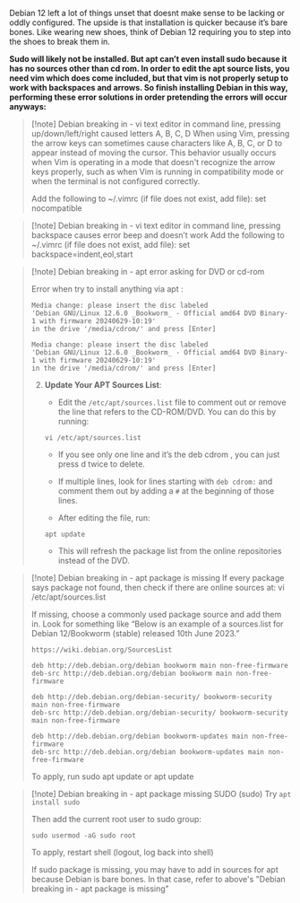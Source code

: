 Debian 12 left a lot of things unset that doesnt make sense to be lacking or oddly configured. The upside is that installation is quicker because it’s bare bones. Like wearing new shoes, think of Debian 12 requiring you to step into the shoes to break them in.

**Sudo will likely not be installed. But apt can’t even install sudo because it has no sources other than cd rom. In order to edit the apt source lists, you need vim which does come included, but that vim is not properly setup to work with backspaces and arrows. So finish installing Debian in this way, performing these error solutions in order pretending the errors will occur anyways:**

> [!note] Debian breaking in - vi text editor in command line, pressing up/down/left/right caused letters A, B, C, D
>When using Vim, pressing the arrow keys can sometimes cause characters like A, B, C, or D to appear instead of moving the cursor. This behavior usually occurs when Vim is operating in a mode that doesn't recognize the arrow keys properly, such as when Vim is running in compatibility mode or when the terminal is not configured correctly.
>
>Add the following to ~/.vimrc (if file does not exist, add file):
>set nocompatible


> [!note] Debian breaking in - vi text editor in command line, pressing backspace causes error beep and doesn’t work
>Add the following to ~/.vimrc  (if file does not exist, add file):
>set backspace=indent,eol,start


> [!note] Debian breaking in - apt error asking for DVD or cd-rom
>
>Error when try to install anything via apt :
>```
>Media change: please insert the disc labeled
> 'Debian GNU/Linux 12.6.0 _Bookworm_ - Official amd64 DVD Binary-1 with firmware 20240629-10:19'
>in the drive '/media/cdrom/' and press [Enter]
>
>Media change: please insert the disc labeled
> 'Debian GNU/Linux 12.6.0 _Bookworm_ - Official amd64 DVD Binary-1 with firmware 20240629-10:19'
>in the drive '/media/cdrom/' and press [Enter]
>```
>
>2. **Update Your APT Sources List**:
>    -  Edit the `/etc/apt/sources.list` file to comment out or remove the line that refers to the CD-ROM/DVD. You can do this by running:
>    ```
>    vi /etc/apt/sources.list
>    ```
>
>    - If you see only one line and it’s the deb cdrom , you can just press d twice to delete.
>    - If multiple lines, look for lines starting with `deb cdrom:` and comment them out by adding a `#` at the beginning of those lines.
>
>    - After editing the file, run:
>    ```
>    apt update
>    ```
>
>    - This will refresh the package list from the online repositories instead of the DVD.
>



> [!note] Debian breaking in - apt package is missing
>If every package says package not found, then check if there are online sources at:
>vi /etc/apt/sources.list
>
>If missing, choose a commonly used package source and add them in. Look for something like “Below is an example of a sources.list for Debian 12/Bookworm (stable) released 10th June 2023.”
>```
>https://wiki.debian.org/SourcesList
>
>deb http://deb.debian.org/debian bookworm main non-free-firmware
>deb-src http://deb.debian.org/debian bookworm main non-free-firmware
>
>deb http://deb.debian.org/debian-security/ bookworm-security main non-free-firmware
>deb-src http://deb.debian.org/debian-security/ bookworm-security main non-free-firmware
>
>deb http://deb.debian.org/debian bookworm-updates main non-free-firmware
>deb-src http://deb.debian.org/debian bookworm-updates main non-free-firmware
>```
>
>To apply, run sudo apt update  or apt update 



> [!note] Debian breaking in - apt package missing SUDO (sudo)
>Try `apt install sudo `
>
>Then add the current root user to sudo group:
>```
>sudo usermod -aG sudo root
>```
>
>To apply, restart shell (logout, log back into shell)
>
>If sudo package is missing, you may have to add in sources for apt because Debian is bare bones. In that case, refer to above's "Debian breaking in - apt package is missing"

